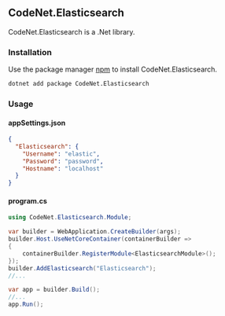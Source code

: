 ## CodeNet.Elasticsearch

CodeNet.Elasticsearch is a .Net library.

### Installation

Use the package manager [npm](https://www.nuget.org/packages/CodeNet.Elasticsearch/) to install CodeNet.Elasticsearch.

```bash
dotnet add package CodeNet.Elasticsearch
```

### Usage
#### appSettings.json
```json
{
  "Elasticsearch": {
    "Username": "elastic",
    "Password": "password",
    "Hostname": "localhost"
  }
}
```
#### program.cs
```csharp
using CodeNet.Elasticsearch.Module;

var builder = WebApplication.CreateBuilder(args);
builder.Host.UseNetCoreContainer(containerBuilder =>
{
    containerBuilder.RegisterModule<ElasticsearchModule>();
});
builder.AddElasticsearch("Elasticsearch");
//...

var app = builder.Build();
//...
app.Run();
```